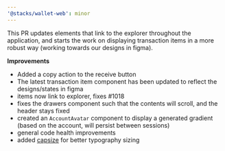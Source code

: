 ```yaml
---
'@stacks/wallet-web': minor
---
```


This PR updates elements that link to the explorer throughout the application, and starts the work on displaying transaction items in a more robust way (working towards our designs in figma).

**Improvements**

- Added a copy action to the receive button
- The latest transaction item component has been updated to reflect the designs/states in figma
- items now link to explorer, fixes #1018
- fixes the drawers component such that the contents will scroll, and the header stays fixed
- created an `AccountAvatar` component to display a generated gradient (based on the account, will persist between
  sessions)
- general code health improvements
- added [capsize](https://github.com/seek-oss/capsize) for better typography sizing
